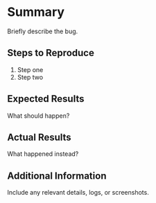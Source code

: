 # Summary  
Briefly describe the bug.  

## Steps to Reproduce  
1. Step one  
2. Step two  

## Expected Results  
What should happen?  

## Actual Results  
What happened instead?  

## Additional Information  
Include any relevant details, logs, or screenshots.  
